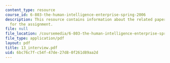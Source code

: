 ```yaml
---
content_type: resource
course_id: 6-803-the-human-intelligence-enterprise-spring-2006
description: This resource contains information about the related paper and the guidelines
  for the assignment.
file: null
file_location: /coursemedia/6-803-the-human-intelligence-enterprise-spring-2006/6bc76c7fc54f47de27d80f261d89aa2d_13_interview.pdf
file_type: application/pdf
layout: pdf
title: 13_interview.pdf
uid: 6bc76c7f-c54f-47de-27d8-0f261d89aa2d
---
```

